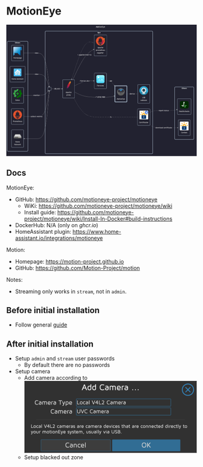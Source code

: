 # MotionEye

![diagram](../../docs/diagrams/out/apps/motioneye.png)

## Docs

MotionEye:

- GitHub: <https://github.com/motioneye-project/motioneye>
    - WiKi: <https://github.com/motioneye-project/motioneye/wiki>
    - Install guide: <https://github.com/motioneye-project/motioneye/wiki/Install-In-Docker#build-instructions>
- DockerHub: N/A (only on _ghcr.io_)
- HomeAssistant plugin: <https://www.home-assistant.io/integrations/motioneye>

Motion:

- Homepage: <https://motion-project.github.io>
- GitHub: <https://github.com/Motion-Project/motion>

Notes:

- Streaming only works in `stream`, not in `admin`.

## Before initial installation

- Follow general [guide](../../docs/Checklist%20for%20new%20docker-apps.md)

## After initial installation

- Setup `admin` and `stream` user passwords
    - By default there are no passwords
- Setup camera
    - Add camera according to ![Add camera](./Add%20camera.png)
    - Setup blacked out zone
